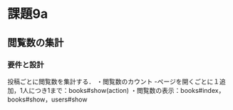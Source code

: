 # 課題9a
## 閲覧数の集計
### 要件と設計
投稿ごとに閲覧数を集計する．
・閲覧数のカウント
  -ページを開くごとに１追加，1人につき1まで：books#show(action)
・閲覧数の表示：books#index，books#show，users#show